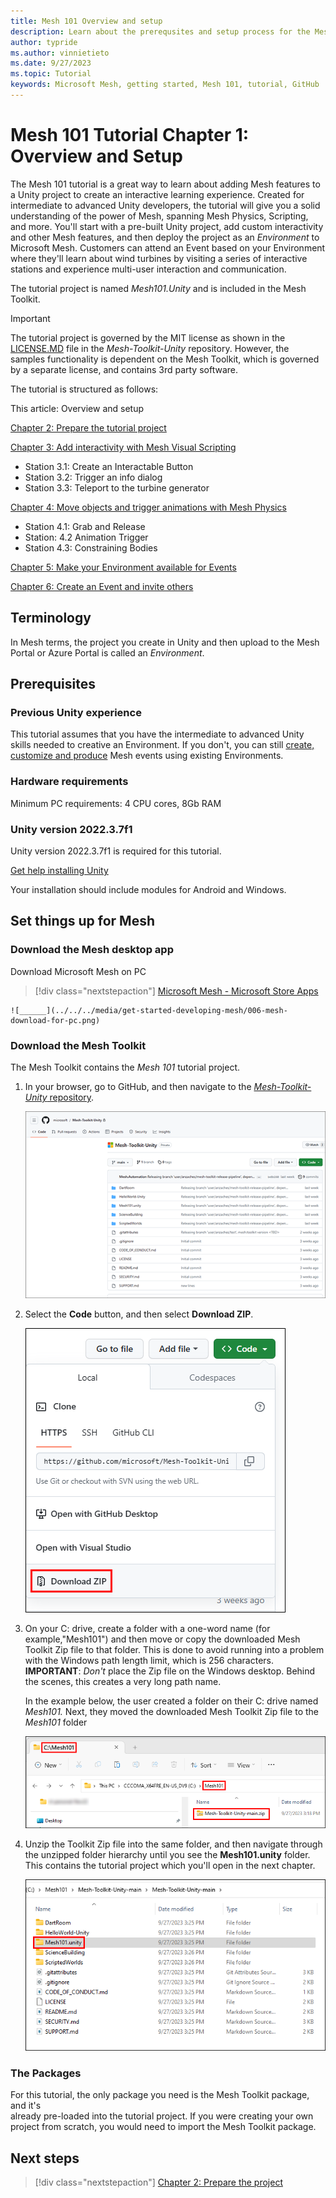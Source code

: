 ```yaml
---
title: Mesh 101 Overview and setup
description: Learn about the prerequsites and setup process for the Mesh 101 tutorial project.
author: typride
ms.author: vinnietieto
ms.date: 9/27/2023
ms.topic: Tutorial
keywords: Microsoft Mesh, getting started, Mesh 101, tutorial, GitHub
---
```


# Mesh 101 Tutorial Chapter 1: Overview and Setup

The Mesh 101 tutorial is a great way to learn about adding Mesh features
to a Unity project to create an interactive learning experience. Created
for intermediate to advanced Unity developers, the tutorial will give
you a solid understanding of the power of Mesh, spanning Mesh Physics,
Scripting, and more. You'll start with a pre-built Unity project, add
custom interactivity and other Mesh features, and then deploy the
project as an *Environment* to Microsoft Mesh. Customers can
attend an Event based on your Environment where they'll learn about wind
turbines by visiting a series of interactive stations and experience
multi-user interaction and communication.

The tutorial project is named *Mesh101.Unity* and is included in the
Mesh Toolkit.

> [!IMPORTANT]
> The tutorial project is governed by the MIT license as shown in the [LICENSE.MD](https://github.com/microsoft/Mesh-Toolkit-Unity/blob/main/LICENSE) file in the *Mesh-Toolkit-Unity* repository. However, the samples functionality is dependent on the Mesh Toolkit, which is governed by a separate license, and contains 3rd party software. 

The tutorial is structured as follows:

This article: Overview and setup

[Chapter 2: Prepare the tutorial project](mesh-101-02-prepare-the-project.md)

[Chapter 3: Add interactivity with Mesh Visual Scripting](mesh-101-03-visual-scripting.md)

- Station 3.1: Create an Interactable Button
- Station 3.2: Trigger an info dialog
- Station 3.3: Teleport to the turbine generator

[Chapter 4: Move objects and trigger animations with Mesh Physics](mesh-101-04-physics.md)

- Station 4.1: Grab and Release
- Station: 4.2 Animation Trigger
- Station 4.3: Constraining Bodies

[Chapter 5: Make your Environment available for Events](mesh-101-05-make-environment-available.md)

[Chapter 6: Create an Event and invite others](mesh-101-06-create-an-event-and-invite-others.md)

## Terminology

In Mesh terms, the project you create in Unity and then upload to the Mesh Portal or Azure Portal is called an *Environment*.

## Prerequisites

### Previous Unity experience

This tutorial assumes that you have the intermediate to advanced Unity skills needed to creative an Environment. If you don't, you can still [create, customize and produce](../../../Use/events-guide/create-event-mesh-portal.md) Mesh events using existing Environments.

### Hardware requirements

Minimum PC requirements: 4 CPU cores, 8Gb RAM

### Unity version 2022.3.7f1

Unity version 2022.3.7f1 is required for this tutorial.

[Get help installing Unity](https://docs.unity3d.com/hub/manual/InstallEditors.html)

Your installation should include modules for Android and Windows.

## Set things up for Mesh

### Download the Mesh desktop app

Download Microsoft Mesh on PC
 
> [!div class="nextstepaction"]
> [Microsoft Mesh - Microsoft Store Apps](https://apps.microsoft.com/store/detail/microsoft-mesh/9NLXZJ1FDBD7?hl=en-us&gl=us&rtc=1)

    ![______](../../../media/get-started-developing-mesh/006-mesh-download-for-pc.png)

### Download the Mesh Toolkit

The Mesh Toolkit contains the *Mesh 101* tutorial project.

1. In your browser, go to GitHub, and then navigate to the [*Mesh-Toolkit-Unity* repository](https://github.com/microsoft/Mesh-Toolkit-Unity).

    ![______](../../../media/sample-mesh-101/469-toolkit-in-github.png)

1. Select the **Code** button, and then select **Download ZIP**.

    ![______](../../../media/sample-mesh-101/470-code-and-download-zip.png)

1. On your C: drive, create a folder with a one-word name (for example,"Mesh101") and then move or copy the downloaded Mesh Toolkit Zip file to that folder. This is done to avoid running into a problem with the Windows path length limit, which is 256 characters. **IMPORTANT**: *Don't* place the Zip file on the Windows desktop. Behind the scenes, this creates a very long path name.

    In the example below, the user created a folder on their C: drive named *Mesh101.* Next, they moved the downloaded Mesh Toolkit Zip file to the *Mesh101* folder

    ![A screenshot of a computer Description automatically generated](../../../media/sample-mesh-101/471-toolkit-zip-in-folder.png)

5. Unzip the Toolkit Zip file into the same folder, and then navigate through the unzipped folder hierarchy until you see the **Mesh101.unity** folder. This contains the tutorial project which you'll open in the next chapter.

    ![A screenshot of a computer Description automatically generated](../../../media/sample-mesh-101/472-mesh-tutorial-folder.png)

### The Packages

For this tutorial, the only package you need is the Mesh Toolkit package, and it's  
already pre-loaded into the tutorial project. If you were creating your
own project from scratch, you would need to import the Mesh Toolkit
package.

## Next steps

> [!div class="nextstepaction"]
> [Chapter 2: Prepare the project](mesh-101-02-prepare-the-project.md)
